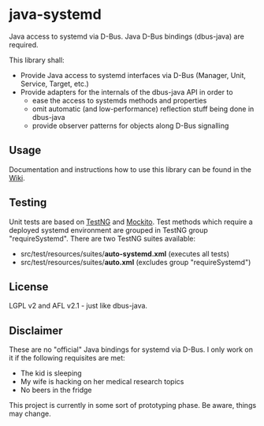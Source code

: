 # java-systemd

Java access to systemd via D-Bus. Java D-Bus bindings (dbus-java) are required.

This library shall:
- Provide Java access to systemd interfaces via D-Bus (Manager, Unit, Service, Target, etc.)
- Provide adapters for the internals of the dbus-java API in order to
    - ease the access to systemds methods and properties
    - omit automatic (and low-performance) reflection stuff being done in dbus-java
    - provide observer patterns for objects along D-Bus signalling

## Usage

Documentation and instructions how to use this library can be found in the [Wiki](https://github.com/thjomnx/java-systemd/wiki).

## Testing

Unit tests are based on [TestNG](http://testng.org/doc/index.html) and [Mockito](http://mockito.org/). Test methods which require a deployed systemd environment are grouped
in TestNG group "requireSystemd". There are two TestNG suites available:
- src/test/resources/suites/**auto-systemd.xml** (executes all tests)
- src/test/resources/suites/**auto.xml** (excludes group "requireSystemd")

## License

LGPL v2 and AFL v2.1 - just like dbus-java.

## Disclaimer

These are no "official" Java bindings for systemd via D-Bus. I only work on it if the following requisites are met:
- The kid is sleeping
- My wife is hacking on her medical research topics
- No beers in the fridge

This project is currently in some sort of prototyping phase. Be aware, things may change.
